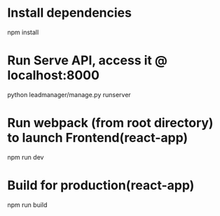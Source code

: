 # Install dependencies

npm install

# Run Serve API, access it @ localhost:8000

python leadmanager/manage.py runserver

# Run webpack (from root directory) to launch Frontend(react-app)

npm run dev

# Build for production(react-app)

npm run build
